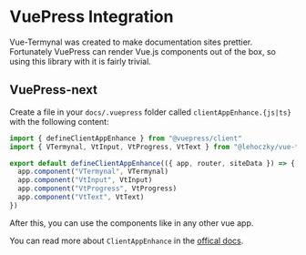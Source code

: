 # VuePress Integration

Vue-Termynal was created to make documentation sites prettier. Fortunately VuePress can render Vue.js components out of the box, so using this library with it is fairly trivial.

## VuePress-next

Create a file in your `docs/.vuepress` folder called `clientAppEnhance.{js|ts}` with the following content:

```js
import { defineClientAppEnhance } from "@vuepress/client"
import { VTermynal, VtInput, VtProgress, VtText } from "@lehoczky/vue-termynal"

export default defineClientAppEnhance(({ app, router, siteData }) => {
  app.component("VTermynal", VTermynal)
  app.component("VtInput", VtInput)
  app.component("VtProgress", VtProgress)
  app.component("VtText", VtText)
})
```

After this, you can use the components like in any other vue app.

You can read more about `ClientAppEnhance` in the [offical docs](https://v2.vuepress.vuejs.org/advanced/cookbook/usage-of-client-app-enhance.html).

